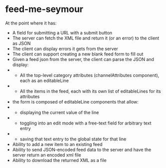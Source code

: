 # feed-me-seymour

At the point where it has:
- A field for submitting a URL with a submit button
- The server can fetch the XML file and return it (or an error) to the client as JSON
- The client can display errors it gets from the server
- The client can support creating a new blank feed form to fill out
- Given a feed json from the server, the client can parse the JSON and display:
- - All the top-level category attributes (channelAttributes component), each as an editableLine
- - All the items in the feed, each with its own list of editableLines for its attributes
- the form is composed of editableLine components that allow:
- - displaying the current value of the line
- - toggling into an edit mode with a free-text field for arbitrary text entry
- - saving that text entry to the global state for that line
- Ability to add a new item to an existing feed
- Ability to send JSON-encoded feed data to the server and have the server return an encoded xml file
- Ability to download the returned XML as a file



